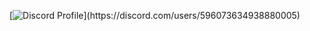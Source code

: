 [![Discord Profile](https://lanyard-profile-readme.vercel.app/api/596073634938880005?theme=light&bg=d6d0d2&animated=false&hideDiscrim=true&borderRadius=30px&idleMessage=Probably%20doing%20something%20else...)](https://discord.com/users/596073634938880005)

